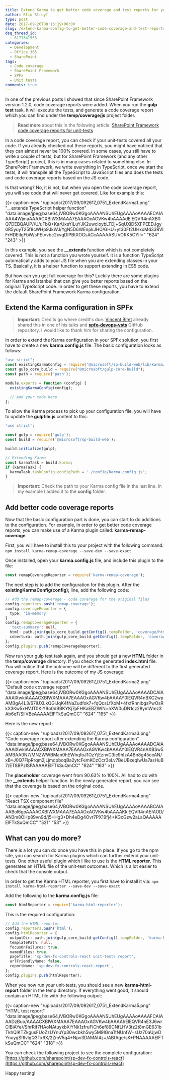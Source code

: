 ```yaml
---
title: Extend Karma to get better code coverage and test reports for your SharePoint Framework solutions
author: Elio Struyf
type: post
date: 2017-09-26T08:16:19+00:00
slug: /extend-karma-config-to-get-better-code-coverage-and-test-reports-for-your-sharepoint-framework-solutions/
dsq_thread_id:
  - 6171341553
categories:
  - Development
  - Office 365
  - SharePoint
tags:
  - Code coverage
  - SharePoint Framework
  - SPFx
  - Unit tests
comments: true
---
```


In one of the previous posts I showed that since SharePoint Framework version 1.2.0, code coverage reports were added. When you run the **gulp test** task, it will execute the tests, and generate a code coverage report which you can find under the **temp/coverage/js** project folder.

> **Read more** about this in the following article: [SharePoint Framework code coverage reports for unit-tests](https://www.eliostruyf.com/sharepoint-framework-code-coverage-reports-for-unit-tests/)

In a code coverage report, you can check if your unit-tests covered all your code. If you already checked out these reports, you might have noticed that they can almost never be 100% covered. In some cases, you still have to write a couple of tests, but for SharePoint Framework (and any other TypeScript) project, this is in many cases related to something else. In SharePoint Framework, we write everything in TypeScript, once we start the tests, it will transpile all the TypeScript to JavaScript files and does the tests and code coverage reports based on the JS code.

Is that wrong? No, it is not, but when you open the code coverage report, you will see code that will never get covered. Like for example this:

{{< caption-new "/uploads/2017/09/092617_0751_ExtendKarma1.png" "__extends TypeScript helper function"  "data:image/jpeg;base64,iVBORw0KGgoAAAANSUhEUgAAAAoAAAAECAIAAAA4WjmaAAAACXBIWXMAAA7EAAAOxAGVKw4bAAAAdElEQVR4nAXB0Q7DEBQAUP//U/uFbQ+KarUxsYlLuYJK2uwcIoybLTDj+SqUXiD5XFPEEDJgy0R5yuyT25f8cWHp9JkWJ/YgN5D6WEnpkJHO/GHU+yt30Ft2UHxoMd33RVIFrHDEiIgFbW/sPEtvvbc2xvgDIPBtXOGsACcAAAAASUVORK5CYII=" "624" "243" >}}

In this example, you see the **__extends** function which is not completely covered. This is not a function you wrote yourself. It is a function TypeScript automatically adds to your JS file when you are extending classes in your TS. Basically, it is a helper function to support extending in ES5 code.

But how can you get full coverage for this? Luckily there are some plugins for Karma and Istanbul that can give you better reports based on the original TypeScript code. In order to get these reports, you have to extend the default SharePoint Framework Karma configuration.

## Extend the Karma configuration in SPFx

> **Important**: Credits go where credit's due. [Vincent Biret](https://twitter.com/baywet) already shared this in one of his talks and [**spfx-devops-vsts**](https://github.com/baywet/spfx-devops-vsts) GitHub repository. I would like to thank him for sharing the configuration.

In order to extend the Karma configuration in your SPFx solution, you first have to create a new **karma.config.js** file. The basic configuration looks as follows:

```typescript
"use strict";
const existingKarmaConfig = require('@microsoft/sp-build-web/lib/karma/karma.config');
const gulp_core_build = require("@microsoft/gulp-core-build");
const path = require('path');

module.exports = function (config) {
  existingKarmaConfig(config);

  // Add your code here
};
```

To allow the Karma process to pick up your configuration file, you will have to update the **gulpfile.js** content to this:

```typescript
'use strict';

const gulp = require('gulp');
const build = require('@microsoft/sp-build-web');

build.initialize(gulp);

// Extending Karma
const karmaTask = build.karma;
if (karmaTask) {
  karmaTask.taskConfig.configPath = './config/karma.config.js';
}
```


> **Important**: Check the path to your Karma config file in the last line. In my example I added it to the **config** folder.


## Add better code coverage reports

Now that the basic configuration part is done, you can start to do additions to the configuration. For example, in order to get better code coverage reports, you can make use of a Karma plugin called: **karma-remap-coverage**.

First, you will have to install this to your project with the following command: `npm install karma-remap-coverage --save-dev --save-exact`.

Once installed, open your **karma.config.js** file, and include this plugin to the file:

```typescript
const remapCoverageReporter = require('karma-remap-coverage');
```

The next step is to add the configuration for this plugin. After the **existingKarmaConfig(config);** line, add the following code:

```typescript
// Add the remap-coverage - code coverage for the original files
config.reporters.push('remap-coverage');
config.coverageReporter = {
  type: 'in-memory'
}
config.remapCoverageReporter = {
  'text-summary': null,
  html: path.join(gulp_core_build.getConfig().tempFolder, 'coverage/html'),
  cobertura: path.join(gulp_core_build.getConfig().tempFolder, 'coverage/cobertura.xml')
};
config.plugins.push(remapCoverageReporter);
```

Now run your gulp test task again, and you should get a new **HTML** folder in the **temp/coverage** directory. If you check the generated **index.html** file. You will notice that the outcome will be different to the first generated coverage report. Here is the outcome of my JS coverage:

{{< caption-new "/uploads/2017/09/092617_0751_ExtendKarma2.png" "Default code coverage report"  "data:image/jpeg;base64,iVBORw0KGgoAAAANSUhEUgAAAAoAAAADCAIAAAAlXwkiAAAACXBIWXMAAA7EAAAOxAGVKw4bAAAAY0lEQVR4nBXC2wpAMBgA4L3/67iUXLkQGiJqK4fNaZudfok7+fqQcsLfXoM+4fxfRnnlbgsPwOsRkX3Kw5xHVJT0KIY9o0dBBKYKj7pFHKaEBZWIN+hXW0uDN1cz28ymWmz3Ab6qT/SlIVBeAAAAAElFTkSuQmCC" "624" "165" >}}

Here is the new report:

{{< caption-new "/uploads/2017/09/092617_0751_ExtendKarma3.png" "Code coverage report after extending the Karma configuration"  "data:image/jpeg;base64,iVBORw0KGgoAAAANSUhEUgAAAAoAAAADCAIAAAAlXwkiAAAACXBIWXMAAA7EAAAOxAGVKw4bAAAAY0lEQVR4nAXBSw5AMBAA0N7/MNZWWBMan0hEWhqfoJ1OzYjEznvC3ie9hIzA4Bn8g45ceAN/xB+J0Q7FlpRrqm2jLjmdpboqBa2ytcFemKCzOcr3eLv7BeUBxeqlwUa7asHuB7/ET8BPzISPAAAAAElFTkSuQmCC" "624" "163" >}}

The **placeholder** coverage went from 90.63% to 100%. All had to do with the **__extends** helper function. In the newly generated report, you can see that the coverage is based on the original code.

{{< caption-new "/uploads/2017/09/092617_0751_ExtendKarma4.png" "React TSX component file"  "data:image/jpeg;base64,iVBORw0KGgoAAAANSUhEUgAAAAoAAAABCAIAAABol6gpAAAACXBIWXMAAA7EAAAOxAGVKw4bAAAAKklEQVR4nAEfAOD/AN3m8OHp89vn9d/j5+Hg3+Dh4eDg4Ovr7PX19fj4+KGcGzw2aLaQAAAAAElFTkSuQmCC" "521" "53" >}}

## What can you do more?

There is a lot you can do once you have this in place. If you go to the npm site, you can search for Karma plugins which can further extend your unit-tests. One other useful plugin which I like to use is the **HTML reporter**. This generates an HTML file of the unit-test outcomes. Which is a lot easier to check that the console output.

In order to get the Karma HTML reporter, you first have to install it via: `npm install karma-html-reporter --save-dev --save-exact`

Add the following to the **karma.config.js** file:

```typescript
const htmlReporter = require('karma-html-reporter');
```

This is the required configuration:

```typescript
// Add the HTML reporter
config.reporters.push('html');
config.htmlReporter = {
  outputDir: path.join(gulp_core_build.getConfig().tempFolder, 'karma-html-report'),
  templatePath: null,
  focusOnFailures: true,
  namedFiles: true,
  pageTitle: 'sp-dev-fx-controls-react unit-tests report',
  urlFriendlyName: false,
  reportName: 'sp-dev-fx-controls-react-report',
};
config.plugins.push(htmlReporter);
```

When you now run your unit-tests, you should see a new **karma-html-report** folder in the temp directory. If everything went good, it should contain an HTML file with the following output:

{{< caption-new "/uploads/2017/09/092617_0751_ExtendKarma5.png" "HTML test report"  "data:image/jpeg;base64,iVBORw0KGgoAAAANSUhEUgAAAAoAAAAFCAIAAADzBuo/AAAACXBIWXMAAA7EAAAOxAGVKw4bAAAAhElEQVR4nE3J6wrCIBiAYe//ShrRif7HAoNAtuykbXiYNk1zfruFiCh6ef89CNfLHV3tz2t8mGE631bTkhQlKTZkgusFUoZzUYnuYp30wcbkh5wy5M9IGnaTtNUnfW+sUz70aUjwDYnuygSRlvlgQ3Tx6X/2ZmV5q4+Npv3DAMAI4z+/ABfAge/sK+PNAAAAAElFTkSuQmCC" "624" "318" >}}

You can check the following project to see the complete configuration: [https://github.com/sharepoint/sp-dev-fx-controls-react](https://github.com/sharepoint/sp-dev-fx-controls-react)

Happy testing!